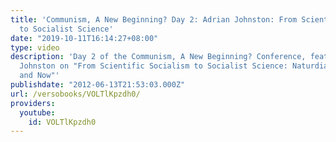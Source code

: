 ```yaml
---
title: 'Communism, A New Beginning? Day 2: Adrian Johnston: From Scientific Socialism
  to Socialist Science'
date: "2019-10-11T16:14:27+08:00"
type: video
description: 'Day 2 of the Communism, A New Beginning? Conference, featuring Adrian
  Johnston on "From Scientific Socialism to Socialist Science: Naturdialektik Then
  and Now"'
publishdate: "2012-06-13T21:53:03.000Z"
url: /versobooks/VOLTlKpzdh0/
providers:
  youtube:
    id: VOLTlKpzdh0
---
```

